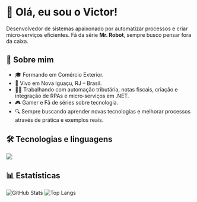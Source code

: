 # 👋 Olá, eu sou o Victor!

Desenvolvedor de sistemas apaixonado por automatizar processos e criar micro‑serviços eficientes. Fã da série **Mr. Robot**,  sempre busco pensar fora da caixa.

## 🧐 Sobre mim

- 🎓 Formando em Comércio Exterior.
- 🏡 Vivo em Nova Iguaçu, RJ – Brasil.
- 🧑‍💻 Trabalhando com automação tributária, notas fiscais, criação e integração de RPAs e micro‑serviços em .NET.
- 🎮 Gamer e Fã de séries sobre tecnologia.
- 🔍 Sempre buscando aprender novas tecnologias e melhorar processos através de prática e exemplos reais.

## 🛠️ Tecnologias e linguagens

<p align="left">
  <img src="https://skillicons.dev/icons?i=csharp,dotnet,js,nodejs,html,css,python,sql,git,docker,azure,vscode&perline=6" />
</p>

## 📊 Estatísticas

![GitHub Stats](https://github-readme-stats.vercel.app/api?username=Vickiing&show_icons=true&theme=radical)
![Top Langs](https://github-readme-stats.vercel.app/api/top-langs/?username=Vickiing&layout=compact&theme=radical)

<!-- 
Você pode adicionar mais seções como "Projetos em destaque" ou "Como me encontrar".
-->
